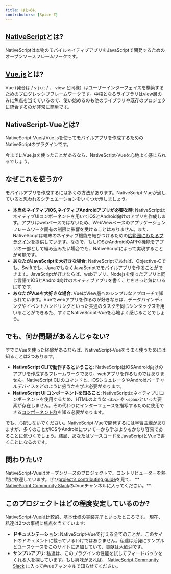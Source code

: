 ```yaml
---
title: はじめに
contributors: [Spice-Z]
---
```


## [NativeScript](https://www.nativescript.org/)とは?

NativeScriptは本物のモバイルネイティブアプリをJavaScriptで開発するためのオープンソースフレームワークです。

## [Vue.js](https://vuejs.org/)とは?

Vue (発音は / v j u ː / 、 view と同様）はユーザーインターフェイスを構築するためのプログレッシブフレームワークです。中核となるライブラリはview層のみに焦点を当てているので、使い始めるのも他のライブラリや既存のプロジェクに統合するのが非常に簡単です。

## NativeScript-Vueとは?

NativeScript-VueはVue.jsを使ってモバイルアプリを作成するためのNativeScriptのプラグインです。

今までにVue.jsを使ったことがあるなら、NativeScript-Vueを心地よく感じられるでしょう。

## なぜこれを使うか?

モバイルアプリを作成するには多くの方法があります。NativeScript-Vueが適していると思われるシチュエーションをいくつか示しましょう。

* **本当のネイティブiOS,ネイティブAndroidアプリが必要な時**: NativeScriptはネイティブUIコンポーネントを用いてiOSとAndroid向けのアプリを作成します。アプリはwebベースではないため、WebViewベースのアプリケーションフレームワーク固有の制限に影響を受けることはありません。また、NativeScriptは端末のネイティブ機能を結びつけるための[広範囲にわたるプラグイン](http://market.nativescript.org/)を提供しています。なので、もしiOSかAndroidのAPIや機能をアプリの一部として組み込みたい場合でも、NativeScriptによって実現することが可能です。
* **あなたがJavaScriptを大好きな場合**: NativeScriptであれば、Objective-Cでも、Swiftでも、JavaでもなくJavaScriptでモバイルアプリを作ることができます。JavaScriptが好きならば、webアプリ、Nodejsを使ったアプリと同じ言語でiOSとAndroid向けのネイティブアプリを書くことをきっと気にいるはずです。
* **あなたがVueを大好きな場合**: VueはView層へのシンプルなアプローチで知られています。Vueでwebアプリを作るのが好きならば、データバインディングやイベントハンドリングといった共通のタスクを同じシンタックスを用いることができるた、すぐにNativeScript-Vueを心地よく感じることでしょう。

## でも、何か問題があるんじゃない?

すでにVueを使った経験があるならば、NativeScript-Vueをうまく使うためには知ることは2つあります。

* **NativeScript CLIで動作するということ**: NativeScriptはiOSAndroid向けのアプリを作成するフレームワークであり、webアプリを作るものではありません。NativeScript CLIのコマンドと、iOSシミュレータやAndroidバーチャルデバイスをどのように扱うかを学ぶ必要があります。
* **NativeScript UI コンポーネントを知ること**: NativeScriptはネイティブUIコンポーネントを使用するため、HTMLのような `<div>` や `<span>`といった要素が存在しません。その代わりにインターフェースを描写するために使用できる[コンポーネント群](https://docs.nativescript.org/ui/components)を知る必要があります。

でも、心配しないでください。NativeScript-Vueで開発するには学習曲線がありますが、多くのことがiOSやAndroidについて一から学ぶよりもかなり容易であることに気づくでしょう。結局、あなたはソースコードをJavaScriptとVueで書くことになるのです。

## 関わりたい?

NativeScript-Vueはオープンソースのプロジェクトで、コントリビューターを熱烈に歓迎しています。ぜひ[project’s contributing guide](https://github.com/nativescript-vue/nativescript-vue/blob/master/CONTRIBUTING.md)を見て、 ** [NativeScript Community Slack](https://developer.telerik.com/wp-login.php?action=slack-invitation)の#vueチャンネルに入ってください。**.

## このプロジェクトはどの程度安定しているのか?

NativeScript-Vueは比較的、基本仕様の実装完了といったところです。 現在、私達は2つの事柄に焦点を当てています:

* **ドキュメンテーション**: NativeScript-Vueで行える全てのことが、このサイトのドキュメントに載っているわけではありません。私達は活発にサンプルとユースケースをこのサイトに追加していて、貢献は大歓迎です。 
* **サンプルアプリ**: 私達は、このプラグインの性能を試してフィードバックをくれる人を探しています。もし興味があれば、 [NativeScript Community Slack](https://developer.telerik.com/wp-login.php?action=slack-invitation) に入って#vueチャンネルで知らせてください。
